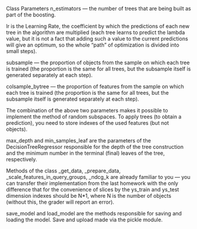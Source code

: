 Class Parameters
n_estimators — the number of trees that are being built as part of the boosting.

lr is the Learning Rate, the coefficient by which the predictions of each new tree in the algorithm are multiplied (each tree learns to predict the lambda value, but it is not a fact that adding such a value to the current predictions will give an optimum, so the whole “path” of optimization is divided into small steps).

subsample — the proportion of objects from the sample on which each tree is trained (the proportion is the same for all trees, but the subsample itself is generated separately at each step).

colsample_bytree — the proportion of features from the sample on which each tree is trained (the proportion is the same for all trees, but the subsample itself is generated separately at each step).

The combination of the above two parameters makes it possible to implement the method of random subspaces. To apply trees (to obtain a prediction), you need to store indexes of the used features (but not objects).

max_depth and min_samples_leaf are the parameters of the DecisionTreeRegressor responsible for the depth of the tree construction and the minimum number in the terminal (final) leaves of the tree, respectively. 

Methods of the class
_get_data, _prepare_data, _scale_features_in_query_groups, _ndcg_k are already familiar to you — you can transfer their implementation from the last homework with the only difference that for the convenience of slices by the ys_train and ys_test dimension indexes should be N*1, where N is the number of objects (without this, the grader will report an error).

save_model and load_model are the methods responsible for saving and loading the model.  Save and upload made via the pickle module. 